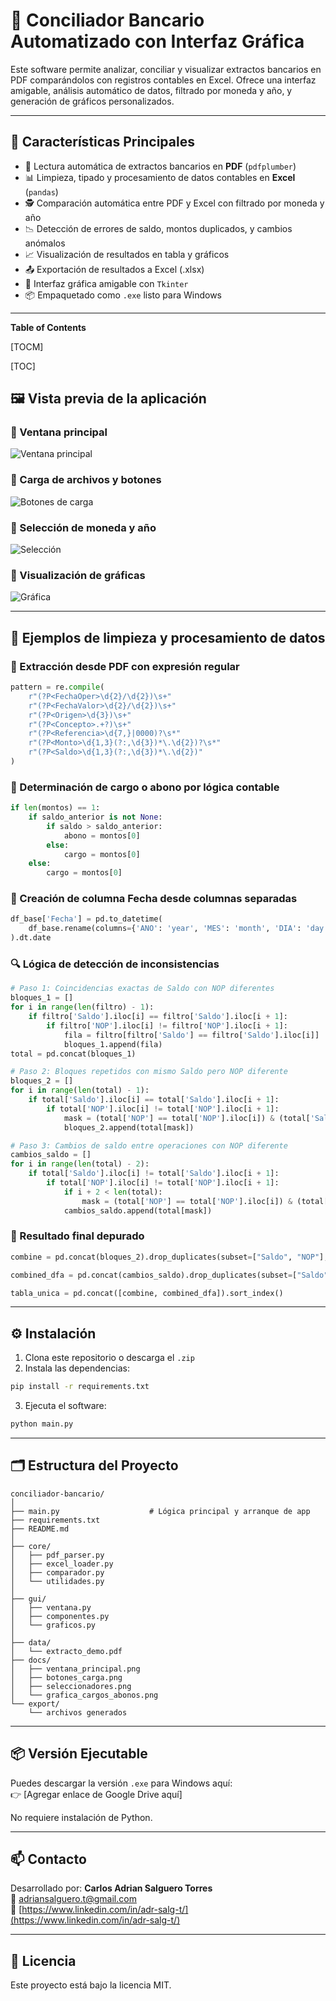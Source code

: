 
# 🏦 Conciliador Bancario Automatizado con Interfaz Gráfica

Este software permite analizar, conciliar y visualizar extractos bancarios en PDF comparándolos con registros contables en Excel. Ofrece una interfaz amigable, análisis automático de datos, filtrado por moneda y año, y generación de gráficos personalizados.

---

## 📌 Características Principales

- 🧾 Lectura automática de extractos bancarios en **PDF** (`pdfplumber`)
- 📊 Limpieza, tipado y procesamiento de datos contables en **Excel** (`pandas`)
- 🕵️‍ Comparación automática entre PDF y Excel con filtrado por moneda y año
- 📉 Detección de errores de saldo, montos duplicados, y cambios anómalos
- 📈 Visualización de resultados en tabla y gráficos
- 📤 Exportación de resultados a Excel (.xlsx)
- 🧩 Interfaz gráfica amigable con `Tkinter`
- 📦 Empaquetado como `.exe` listo para Windows

---
**Table of Contents**

[TOCM]

[TOC]

## 🖼️ Vista previa de la aplicación

### 🔹 Ventana principal
![Ventana principal](docs/ventana_principal.png)

### 🔹 Carga de archivos y botones
![Botones de carga](docs/botones_carga.png)

### 🔹 Selección de moneda y año
![Selección](docs/seleccionadores.png)

### 🔹 Visualización de gráficas
![Gráfica](docs/grafica_cargos_abonos.png)

---

## 🧠 Ejemplos de limpieza y procesamiento de datos

### 🧹 Extracción desde PDF con expresión regular

```python
pattern = re.compile(
    r"(?P<FechaOper>\d{2}/\d{2})\s+"
    r"(?P<FechaValor>\d{2}/\d{2})\s+"
    r"(?P<Origen>\d{3})\s+"
    r"(?P<Concepto>.+?)\s+"
    r"(?P<Referencia>\d{7,}|0000)?\s*"
    r"(?P<Monto>\d{1,3}(?:,\d{3})*\.\d{2})?\s*"
    r"(?P<Saldo>\d{1,3}(?:,\d{3})*\.\d{2})"
)
```

### 🧮 Determinación de cargo o abono por lógica contable

```python
if len(montos) == 1:
    if saldo_anterior is not None:
        if saldo > saldo_anterior:
            abono = montos[0]
        else:
            cargo = montos[0]
    else:
        cargo = montos[0]
```

### 📅 Creación de columna Fecha desde columnas separadas

```python
df_base['Fecha'] = pd.to_datetime(
    df_base.rename(columns={'ANO': 'year', 'MES': 'month', 'DIA': 'day'})[['year', 'month', 'day']]
).dt.date
```
### 🔍 Lógica de detección de inconsistencias

```python
# Paso 1: Coincidencias exactas de Saldo con NOP diferentes
bloques_1 = []
for i in range(len(filtro) - 1):
    if filtro['Saldo'].iloc[i] == filtro['Saldo'].iloc[i + 1]:
        if filtro['NOP'].iloc[i] != filtro['NOP'].iloc[i + 1]:
            fila = filtro[filtro['Saldo'] == filtro['Saldo'].iloc[i]]
            bloques_1.append(fila)
total = pd.concat(bloques_1)

# Paso 2: Bloques repetidos con mismo Saldo pero NOP diferente
bloques_2 = []
for i in range(len(total) - 1):
    if total['Saldo'].iloc[i] == total['Saldo'].iloc[i + 1]:
        if total['NOP'].iloc[i] != total['NOP'].iloc[i + 1]:
            mask = (total['NOP'] == total['NOP'].iloc[i]) & (total['Saldo'] == total['Saldo'].iloc[i])
            bloques_2.append(total[mask])

# Paso 3: Cambios de saldo entre operaciones con NOP diferente
cambios_saldo = []
for i in range(len(total) - 2):
    if total['Saldo'].iloc[i] != total['Saldo'].iloc[i + 1]:
        if total['NOP'].iloc[i] != total['NOP'].iloc[i + 1]:
            if i + 2 < len(total):
                mask = (total['NOP'] == total['NOP'].iloc[i]) & (total['Saldo'] == total['Saldo'].iloc[i + 2])
            cambios_saldo.append(total[mask])
```

### 🧾 Resultado final depurado
```python
combine = pd.concat(bloques_2).drop_duplicates(subset=["Saldo", "NOP"], keep="first")

combined_dfa = pd.concat(cambios_saldo).drop_duplicates(subset=["Saldo", "NOP"], keep="first")

tabla_unica = pd.concat([combine, combined_dfa]).sort_index()
```
---

## ⚙️ Instalación

1. Clona este repositorio o descarga el `.zip`
2. Instala las dependencias:

```bash
pip install -r requirements.txt
```

3. Ejecuta el software:

```bash
python main.py
```

---

## 🗂 Estructura del Proyecto

```
conciliador-bancario/
│
├── main.py                    # Lógica principal y arranque de app
├── requirements.txt
├── README.md
│
├── core/
│   ├── pdf_parser.py
│   ├── excel_loader.py
│   ├── comparador.py
│   └── utilidades.py
│
├── gui/
│   ├── ventana.py
│   ├── componentes.py
│   └── graficos.py
│
├── data/
│   └── extracto_demo.pdf
├── docs/
│   ├── ventana_principal.png
│   ├── botones_carga.png
│   ├── seleccionadores.png
│   └── grafica_cargos_abonos.png
└── export/
    └── archivos generados
```

---

## 📦 Versión Ejecutable

Puedes descargar la versión `.exe` para Windows aquí:  
👉 [Agregar enlace de Google Drive aquí]

No requiere instalación de Python.

---

## 📫 Contacto

Desarrollado por: **Carlos Adrian Salguero Torres**  
📧 adriansalguero.t@gmail.com  
🔗 [https://www.linkedin.com/in/adr-salg-t/](https://www.linkedin.com/in/adr-salg-t/)

---

## 📝 Licencia

Este proyecto está bajo la licencia MIT.
